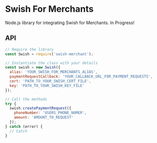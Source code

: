 # Swish For Merchants
Node.js library for integrating Swish for Merchants. In Progress!

## API
```javascript
// Require the library
const Swish = require('swish-merchant');

// Instantiate the class with your details
const swish = new Swish({
  alias: 'YOUR_SWISH_FOR_MERCHANTS_ALIAS',
  paymentRequestCallback: 'YOUR_CALLBACK_URL_FOR_PAYMENT_REQUESTS',
  cert: 'PATH_TO_YOUR_SWISH_CERT_FILE',
  key: 'PATH_TO_YOUR_SWISH_KEY_FILE'
});

// Call the methods
try {
  swish.createPaymentRequest({
    phoneNumber: 'USERS_PHONE_NUMER',
    amount: 'AMOUNT_TO_REQUEST'
  });
} catch (error) {
  // Catch
}
```